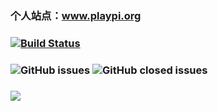 ### 个人站点：www.playpi.org

### [![Build Status](https://travis-ci.org/iplaypi/iplaypi.github.io.svg?branch=source)](https://travis-ci.org/iplaypi/iplaypi.github.io)
### ![GitHub issues](https://img.shields.io/github/issues/iplaypi/iplaypi.github.io?color=blue&style=flat) ![GitHub closed issues](https://img.shields.io/github/issues-closed/iplaypi/iplaypi.github.io?color=red&style=flat)
### ![](https://img.shields.io/badge/language-markdown-orange.svg)
